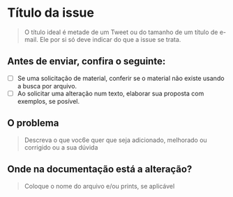 # Título da issue

> O título ideal é metade de um Tweet ou do tamanho de um título de e-mail. Ele por si só deve indicar do que a issue se trata.

## Antes de enviar, confira o seguinte:

- [ ] Se uma solicitação de material, conferir se o material não existe usando a busca por arquivo.
- [ ] Ao solicitar uma alteração num texto, elaborar sua proposta com exemplos, se posível.

## O problema

> Descreva o que voc6e quer que seja adicionado, melhorado ou corrigido ou a sua dúvida

## Onde na documentação está a alteração?

> Coloque o nome do arquivo e/ou prints, se aplicável
